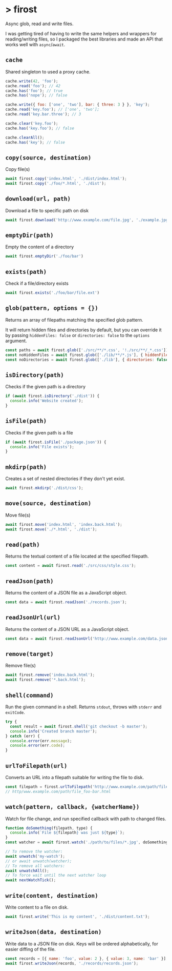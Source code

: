 # > firost

Async glob, read and write files.

I was getting tired of having to write the same helpers and wrappers for
reading/writing files, so I packaged the best libraries and made an API that
works well with `async`/`await`.

## `cache`

Shared singleton to used a proxy cache.

```js
cache.write(42, 'foo');
cache.read('foo'); // 42
cache.has('foo'); // true
cache.has('nope'); // false

cache.write({ foo: ['one', 'two'], bar: { three: 3 } }, 'key');
cache.read('key.foo'); // ['one', 'two'];
cache.read('key.bar.three'); // 3

cache.clear('key.foo');
cache.has('key.foo'); // false

cache.clearAll();
cache.has('key'); // false
```

## `copy(source, destination)`

Copy file(s)

```js
await firost.copy('index.html', './dist/index.html');
await firost.copy('./foo/*.html', './dist');
```

## `download(url, path)`

Download a file to specific path on disk

```js
await firost.download('http://www.example.com/file.jpg', './example.jpg');
```

## `emptyDir(path)`

Empty the content of a directory

```js
await firost.emptyDir('./foo/bar')
```

## `exists(path)`

Check if a file/directory exists

```js
await firost.exists('./foo/bar/file.ext')
```

## `glob(pattern, options = {})`

Returns an array of filepaths matching the specified glob pattern.

It will return hidden files and directories by default, but you can override it
by passing `hiddenFiles: false` or `directories: false` to the `options`
argument.

```js
const paths = await firost.glob(['./src/**/*.css', '!./src/**/_*.css']);
const noHiddenFiles = await firost.glob(['./lib/**/*.js'], { hiddenFiles: false });
const noDirectories = await firost.glob(['./lib'], { directories: false });
```

## `isDirectory(path)`

Checks if the given path is a directory

```js
if (await firost.isDirectory('./dist')) {
  console.info('Website created');
}
```

## `isFile(path)`

Checks if the given path is a file

```js
if (await firost.isFile('./package.json')) {
  console.info('File exists');
}
```

## `mkdirp(path)`

Creates a set of nested directories if they don't yet exist.

```js
await firost.mkdirp('./dist/css');
```

## `move(source, destination)`

Move file(s)

```js
await firost.move('index.html', 'index.back.html');
await firost.move('./*.html', './dist');
```

## `read(path)`

Returns the textual content of a file located at the specified filepath.

```js
const content = await firost.read('./src/css/style.css');
```

## `readJson(path)`

Returns the content of a JSON file as a JavaScript object.

```js
const data = await firost.readJson('./records.json');
```

## `readJsonUrl(url)`

Returns the content of a JSON URL as a JavaScript object.

```js
const data = await firost.readJsonUrl('http://www.example.com/data.json');
```

## `remove(target)`

Remove file(s)

```js
await firost.remove('index.back.html');
await firost.remove('*.back.html');
```

## `shell(command)`

Run the given command in a shell. Returns `stdout`, throws with `stderr` and
`exitCode`.

```js
try {
  const result = await firost.shell('git checkout -b master');
  console.info('Created branch master');
} catch (err) {
  console.error(err.message);
  console.error(err.code);
}
```

## `urlToFilepath(url)`

Converts an URL into a filepath suitable for writing the file to disk.

```js
const filepath = firost.urlToFilepath('http://www.example.com/path/file.html?foo=bar');
// http/www.example.com/path/file_foo-bar.html
```

## `watch(pattern, callback, {watcherName})`

Watch for file change, and run specified callback with path to changed files.

```js
function doSomething(filepath, type) {
  console.info(`File ${filepath} was just ${type}`);
}
const watcher = await firost.watch('./path/to/files/*.jpg', doSomething, 'my-watcher');

// To remove the watcher:
await unwatch('my-watch');
// or await unwatch(watcher);
// To remove all watchers:
await unwatchAll();
// To force wait until the next watcher loop
await nextWatchTick();
```

## `write(content, destination)`

Write content to a file on disk.

```js
await firost.write('This is my content', './dist/content.txt');
```

## `writeJson(data, destination)`

Write data to a JSON file on disk. Keys will be ordered alphabetically, for
easier diffing of the file.

```js
const records = [{ name: 'foo', value: 2 }, { value: 3, name: 'bar' }];
await firost.writeJson(records, './records/records.json');
```
